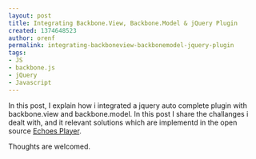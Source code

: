 ```yaml
---
layout: post
title: Integrating Backbone.View, Backbone.Model & jQuery Plugin
created: 1374648523
author: orenf
permalink: integrating-backboneview-backbonemodel-jquery-plugin
tags:
- JS
- backbone.js
- jQuery
- Javascript
---
```

<p>In this post, I explain how i integrated a jquery auto complete plugin with backbone.view and backbone.model. In this post I share the challanges i dealt with, and it relevant solutions which are implementd in the open source <a href="http://echotu.be">Echoes Player</a>.</p>
<p>Thoughts are welcomed.</p>
